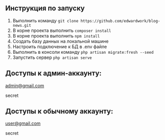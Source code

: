## Инструкция по запуску
1. Выполнить команду ```git clone https://github.com/edwardwork/blog-news.git```
2. В корне проекта выполнить ``composer install``
3. В корне проекта выполнить ``npm install``
4. Создать базу данных на локальной машине
5. Настроить подключение к БД в .env файле
6. Выполнить в консоли команду ```php artisan migrate:fresh --seed```
7. Запустить сервер ```php artisan serve```

## Доступы к админ-аккаунту:

admin@gmail.com

secret

## Доступы к обычному аккаунту: 

user@gmail.com

secret